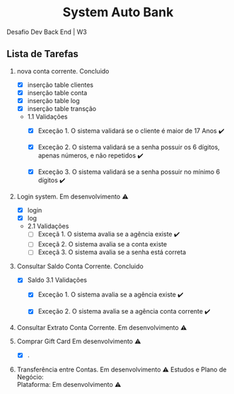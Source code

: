 <h1 align="center"> System Auto Bank </h1>
<p align="justify"> Desafio Dev Back End | W3 </p>


## Lista de Tarefas
1. nova conta corrente. Concluido
    - [x] inserção table clientes
    - [x] inserção table conta
    - [x] inserção table log
    - [x] inserção table transção
    - 1.1 Validações 
        - [x] Exceção 1. O sistema validará se o cliente é maior de 17 Anos :heavy_check_mark:
        - [x] Exceção 2. O sistema validará se a senha possuir os 6 dígitos, apenas números, e não repetidos :heavy_check_mark:
        - [x] Exceção 3. O sistema validará se a senha possuir no mínimo 6 dígitos :heavy_check_mark:


2. Login system. Em desenvolvimento :warning:
    - [x] login
    - [x] log
    - 2.1 Validações
        - [ ] Exceçã 1. O sistema avalia se a agência existe :heavy_check_mark:
        - [ ] Exceçã 2. O sistema avalia se a conta existe
        - [ ] Exceçã 3. O sistema avalia se a senha está correta

3. Consultar Saldo Conta Corrente. Concluido 
    - [x] Saldo
        3.1 Validações
        - [x] Exceção 1. O sistema avalia se a agência existe  :heavy_check_mark:
        - [x] Exceção 2. O sistema avalia se a agência conta corrente  :heavy_check_mark:

    
4. Consultar Extrato Conta Corrente. Em desenvolvimento :warning: 

5. Comprar Gift Card Em desenvolvimento :warning:
    - [x]  . 

6. Transferência entre Contas. Em desenvolvimento :warning:
 Estudos e Plano de Negócio:  
 Plataforma: Em desenvolvimento :warning:
    



 
